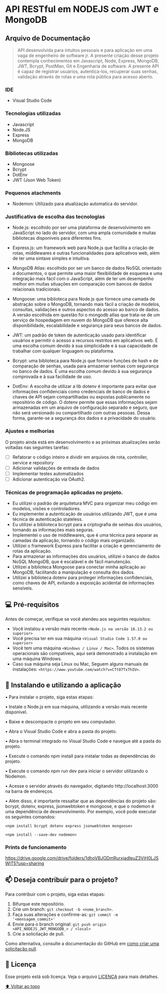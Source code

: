 <h1>API RESTful em NODEJS com JWT e MongoDB</h1>
<h2> Arquivo de Documentação </h2>

> API desenvolvida para intuitos pessoais e para aplicação em uma vaga de engenheiro de software jr. A presente criação desse projeto contempla conhecimentos em Javascript, Node, Express, MongoDB, JWT, Bcrypt, PostMan, Git e Engenharia de software. A presente API é capaz de registrar usuários, autentica-los, recuperar suas senhas, validação através de rotas e uma rota pública para acesso aberto.

### IDE
- Visual Studio Code

### Tecnologias utilizadas
- Javascript
- Node.JS
- Express
- MongoDB

### Bibliotecas utilizadas
- Mongoose
- Bcrypt 
- DotEnv
- JWT (Json Web Token)

### Pequenos atachments
- Nodemon: Utilizado para atualização automatica do servidor.

### Justificativa de escolha das tecnologias
- Node.js: escolhido por ser uma plataforma de desenvolvimento em JavaScript no lado do servidor, com uma ampla comunidade e muitas bibliotecas disponíveis para diferentes fins.
- Express.js: um framework web para Node.js que facilita a criação de rotas, middlewares e outras funcionalidades para aplicativos web, além de ter uma sintaxe simples e intuitiva.

- MongoDB Atlas: escolhido por ser um banco de dados NoSQL orientado a documentos, o que permite uma maior flexibilidade de esquema e uma integração mais fácil com o JavaScript, além de ter um desempenho melhor em muitas situações em comparação com bancos de dados relacionais tradicionais.

- Mongoose: uma biblioteca para Node.js que fornece uma camada de abstração sobre o MongoDB, tornando mais fácil a criação de modelos, consultas, validações e outros aspectos do acesso ao banco de dados. A versão escolhida em questão foi o mongodb atlas que trata-se de um serviço de hospedagem em nuvem do MongoDB que oferece alta disponibilidade, escalabilidade e segurança para seus bancos de dados.

- JWT: um padrão de token de autenticação usado para identificar usuários e permitir o acesso a recursos restritos em aplicativos web. É uma escolha comum devido à sua simplicidade e à sua capacidade de trabalhar com qualquer linguagem ou plataforma.

- Bcrypt: uma biblioteca para Node.js que fornece funções de hash e de comparação de senhas, usada para armazenar senhas com segurança no banco de dados. É uma escolha comum devido à sua segurança comprovada e à sua facilidade de uso.

- DotEnv: A escolha de utilizar a lib dotenv é importante para evitar que informações confidenciais como credenciais de banco de dados e chaves de API sejam compartilhadas ou expostas publicamente no repositório de código. O dotenv permite que essas informações sejam armazenadas em um arquivo de configuração separado e seguro, que não será versionado ou compartilhado com outras pessoas. Dessa forma, garante-se a segurança dos dados e a privacidade do usuário.

### Ajustes e melhorias
O projeto ainda está em desenvolvimento e as próximas atualizações serão voltadas nas seguintes tarefas:

- [ ] Refatorar o código inteiro e dividir em arquivos de rota, controller, service e repository
- [ ] Adicionar validações de entrada de dados
- [ ] Implementar testes automatizados
- [ ] Adicionar autenticação via OAuth2.

### Técnicas de programação aplicadas no projeto.
- Eu utilizei o padrão de arquitetura MVC para organizar meu código em modelos, visões e controladores.
- Eu implementei a autenticação de usuários utilizando JWT, que é uma técnica de autenticação stateless.
- Eu utilizei a biblioteca bcrypt para a criptografia de senhas dos usuários, tornando as informações mais seguras.
- Implementei o uso de middlewares, que é uma técnica para separar as camadas da aplicação, tornando o código mais organizado.
- Utilizei o framework Express para facilitar a criação e gerenciamento de rotas da aplicação.
- Para armazenar as informações dos usuários, utilizei o banco de dados NoSQL MongoDB, que é escalável e de fácil manutenção.
- Utilizei a biblioteca Mongoose para conectar minha aplicação ao MongoDB, facilitando a manipulação e consulta dos dados.
- Utilizei a biblioteca dotenv para proteger informações confidenciais, como chaves de API, evitando a exposição acidental de informações sensíveis.

## 💻 Pré-requisitos

Antes de começar, verifique se você atendeu aos seguintes requisitos:
* Você instalou a versão mais recente `<Node.js na versão 16.13.2 ou superior>`
* Você precisa ter em sua máquina `<Visual Studio Code 1.57.0 ou superior>`
* Você tem uma máquina `<Windows / Linux / Mac>`. Todos os sistemas operacionais são compatíveis, aqui será demonstrado a instalação em uma máquina Windows.
* Caso sua máquina seja Linux ou Mac, Seguem alguns manuais de instalações: 
`<https://www.youtube.com/watch?v=CTt07TxThIU>`.

## 🚀 Instalando e utilizando a aplicação

• Para instalar o projeto, siga estas etapas:

• Instale o Node.js em sua máquina, utilizando a versão mais recente disponível.

• Baixe e descompacte o projeto em seu computador.

• Abra o Visual Studio Code e abra a pasta do projeto.

• Abra o terminal integrado no Visual Studio Code e navegue até a pasta do projeto.

• Execute o comando npm install para instalar todas as dependências do projeto.

• Execute o comando npm run dev para iniciar o servidor utilizando o Nodemon.

• Acesse o servidor através do navegador, digitando http://localhost:3000 na barra de endereços.

• Além disso, é importante ressaltar que as dependências do projeto são: bcrypt, dotenv, express, jsonwebtoken e mongoose, e que o nodemon é uma dependência de desenvolvimento. Por exemplo, você pode executar os seguintes comandos:
```
<npm install bcrypt dotenv express jsonwebtoken mongoose>
```

```
<npm install --save-dev nodemon>
```

### Prints de funcionamento
https://drive.google.com/drive/folders/1dhoVBJODmRurxjadleuZ3ViH0LJSWlT5?usp=sharing

## 📫 Deseja contribuir para o projeto?
Para contribuir com o projeto, siga estas etapas:

1. Bifurque este repositório.
2. Crie um branch: `git checkout -b <nome_branch>`.
3. Faça suas alterações e confirme-as: `git commit -m '<mensagem_commit>'`
4. Envie para o branch original: `git push origin <API_NODEJS_JWT_MONGODB_> / <local>`
5. Crie a solicitação de pull.

Como alternativa, consulte a documentação do GitHub em [como criar uma solicitação pull](https://help.github.com/en/github/collaborating-with-issues-and-pull-requests/creating-a-pull-request).

## 📝 Licença

Esse projeto está sob licença. Veja o arquivo [LICENÇA](LICENSE.md) para mais detalhes.

[⬆ Voltar ao topo](#nome-do-projeto)<br>
